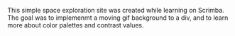 This simple space exploration site was created while learning on Scrimba. The goal was to implemenmt a moving gif background to a div,
and to learn more about color palettes and contrast values.
